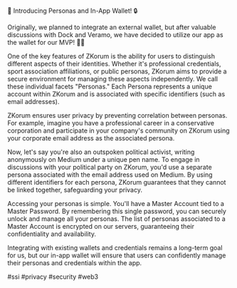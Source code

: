 🔐 Introducing Personas and In-App Wallet! 🔒

Originally, we planned to integrate an external wallet, but after valuable discussions with Dock and Veramo, we have decided to utilize our app as the wallet for our MVP! 📲💼

One of the key features of ZKorum is the ability for users to distinguish different aspects of their identities. Whether it's professional credentials, sport association affiliations, or public personas, ZKorum aims to provide a secure environment for managing these aspects independently. We call these individual facets "Personas." Each Persona represents a unique account within ZKorum and is associated with specific identifiers (such as email addresses).

ZKorum ensures user privacy by preventing correlation between personas. For example, imagine you have a professional career in a conservative corporation and participate in your company's community on ZKorum using your corporate email address as the associated persona.

Now, let's say you're also an outspoken political activist, writing anonymously on Medium under a unique pen name. To engage in discussions with your political party on ZKorum, you'd use a separate persona associated with the email address used on Medium. By using different identifiers for each persona, ZKorum guarantees that they cannot be linked together, safeguarding your privacy.

Accessing your personas is simple. You'll have a Master Account tied to a Master Password. By remembering this single password, you can securely unlock and manage all your personas.
The list of personas associated to a Master Account is encrypted on our servers, guaranteeing their confidentiality and availability.

Integrating with existing wallets and credentials remains a long-term goal for us, but our in-app wallet will ensure that users can confidently manage their personas and credentials within the app.

#ssi #privacy #security #web3
